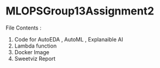 # MLOPSGroup13Assignment2

File Contents :

1. Code for AutoEDA , AutoML , Explanaible AI
2. Lambda function
3. Docker Image
4. Sweetviz Report
